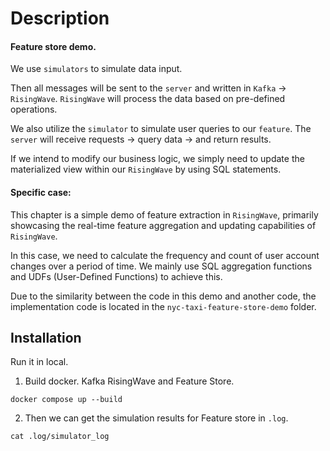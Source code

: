 # Description

#### Feature store demo.

We use `simulators` to simulate data input.

Then all messages will be sent to the `server` and written in `Kafka` -> `RisingWave`. `RisingWave` will process the data based on pre-defined operations.

We also utilize the `simulator` to simulate user queries to our `feature`. The `server` will receive requests -> query data -> and return results.

If we intend to modify our business logic, we simply need to update the materialized view within our `RisingWave` by using SQL statements.

#### Specific case: 

This chapter is a simple demo of feature extraction in `RisingWave`, primarily showcasing the real-time feature aggregation and updating capabilities of `RisingWave`. 

In this case, we need to calculate the frequency and count of user account changes over a period of time. We mainly use SQL aggregation functions and UDFs (User-Defined Functions) to achieve this.

Due to the similarity between the code in this demo and another code, the implementation code is located in the `nyc-taxi-feature-store-demo` folder.

## Installation

Run it in local.

1. Build docker. Kafka RisingWave and Feature Store.

```docker compose up --build```

2. Then we can get the simulation results for Feature store in `.log`.

```cat .log/simulator_log```